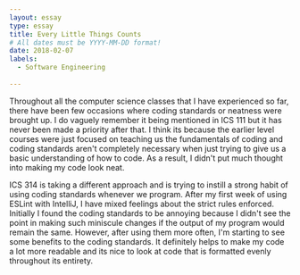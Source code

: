 ```yaml
---
layout: essay
type: essay
title: Every Little Things Counts
# All dates must be YYYY-MM-DD format!
date: 2018-02-07
labels:
  - Software Engineering
  
---
```

Throughout all the computer science classes that I have experienced so far, there have been few occasions where coding standards or neatness were brought up. I do vaguely remember it being mentioned in ICS 111 but it has never been made a priority after that. I think its because the earlier level courses were just focused on teaching us the fundamentals of coding and coding standards aren't completely necessary when just trying to give us a basic understanding of how to code. As a result, I didn't put much thought into making my code look neat.

ICS 314 is taking a different approach and is trying to instill a strong habit of using coding standards whenever we program. After my first week of using ESLint with IntelliJ, I have mixed feelings about the strict rules enforced. Initially I found the coding standards to be annoying because I didn't see the point in making such miniscule changes if the output of my program would remain the same. However, after using them more often, I'm starting to see some benefits to the coding standards. It definitely helps to make my code a lot more readable and its nice to look at code that is formatted evenly throughout its entirety.  
